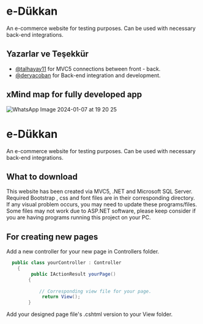 
# e-Dükkan

An e-commerce website for testing purposes. Can be used with necessary back-end integrations. 




## Yazarlar ve Teşekkür

- [@talhayay11](https://github.com/talhayay11) for MVC5 connections between front - back.
- [@deryacoban](https://github.com/deryacoban) for Back-end integration and development.
  
## xMind map for fully developed app

![WhatsApp Image 2024-01-07 at 19 20 25](https://github.com/hyphesus/commercialSite/assets/72172084/bb75727f-1314-4f7f-9d31-da9a59145cd9)


  
# e-Dükkan

An e-commerce website for testing purposes. Can be used with necessary back-end integrations. 




## What to download

This website has been created via MVC5, .NET and Microsoft SQL Server. Required Bootstrap , css and font files are in their corresponding directory. If any visual problem occurs, you may need to update these programs/files. Some files may not work due to ASP.NET software, please keep consider if you are having programs running this project on your PC.



  
## For creating new pages

Add a new controller for your new page in Controllers folder.
```c#
  public class yourController : Controller
    {
         public IActionResult yourPage()
        {
            
            // Corresponding view file for your page.
             return View();
        }

```
Add your designed page file's .cshtml version to your View folder. 
